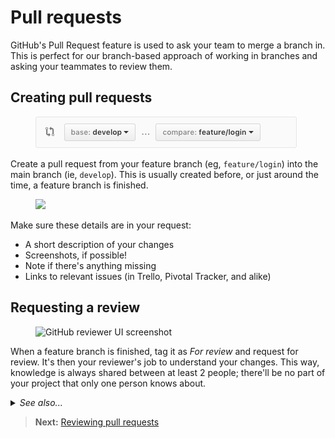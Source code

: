 # Pull requests

GitHub's Pull Request feature is used to ask your team to merge a branch in. This is perfect for our branch-based approach of working in branches and asking your teammates to review them.

## Creating pull requests

<figure>
<img src='../images/github-pr-compare.png' alt='GitHub PR comparison screenshot'>
</figure>

Create a pull request from your feature branch (eg, `feature/login`) into the main branch (ie, `develop`). This is usually created before, or just around the time, a feature branch is finished.

<figure>
<img src='https://dummyimage.com/600x400/eeeeee/aaaaaa.png&text=Screenshot'>
</figure>

Make sure these details are in your request:

- A short description of your changes
- Screenshots, if possible!
- Note if there's anything missing
- Links to relevant issues (in Trello, Pivotal Tracker, and alike)

## Requesting a review

<figure>
<img src='https://help.github.com/assets/images/help/pull_requests/choose-pull-request-reviewer.png' alt='GitHub reviewer UI screenshot'>
</figure>

When a feature branch is finished, tag it as *For review* and request for review. It's then your reviewer's job to understand your changes. This way, knowledge is always shared between at least 2 people; there'll be no part of your project that only one person knows about.

<details>
<summary><em>See also...</em></summary>

<ul>
<li><a href='https://help.github.com/articles/about-pull-requests/'>About pull requests</a></li>
<li><a href='https://help.github.com/articles/creating-a-pull-request/'>Creating a pull request</a></li>
<li><a href='https://help.github.com/articles/about-pull-request-reviews/'>About pull request reviews</a></li>
</ul>
</details>

> **Next:** [Reviewing pull requests](reviewing.md)
